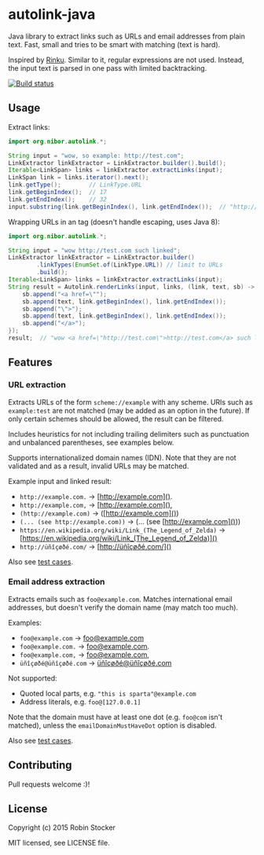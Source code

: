 autolink-java
=============

Java library to extract links such as URLs and email addresses from plain text.
Fast, small and tries to be smart with matching (text is hard).

Inspired by [Rinku](https://github.com/vmg/rinku). Similar to it, regular
expressions are not used. Instead, the input text is parsed in one pass with
limited backtracking.

[![Build status](https://travis-ci.org/robinst/autolink-java.svg?branch=master)](https://travis-ci.org/robinst/autolink-java)

Usage
-----

Extract links:

```java
import org.nibor.autolink.*;

String input = "wow, so example: http://test.com";
LinkExtractor linkExtractor = LinkExtractor.builder().build();
Iterable<LinkSpan> links = linkExtractor.extractLinks(input);
LinkSpan link = links.iterator().next();
link.getType();        // LinkType.URL
link.getBeginIndex();  // 17
link.getEndIndex();    // 32
input.substring(link.getBeginIndex(), link.getEndIndex());  // "http://test.com"
```

Wrapping URLs in an <a> tag (doesn't handle escaping, uses Java 8):

```java
import org.nibor.autolink.*;

String input = "wow http://test.com such linked";
LinkExtractor linkExtractor = LinkExtractor.builder()
        .linkTypes(EnumSet.of(LinkType.URL)) // limit to URLs
        .build();
Iterable<LinkSpan> links = linkExtractor.extractLinks(input);
String result = Autolink.renderLinks(input, links, (link, text, sb) -> {
    sb.append("<a href=\"");
    sb.append(text, link.getBeginIndex(), link.getEndIndex());
    sb.append("\">");
    sb.append(text, link.getBeginIndex(), link.getEndIndex());
    sb.append("</a>");
});
result;  // "wow <a href=\"http://test.com\">http://test.com</a> such linked"
```

Features
--------

### URL extraction

Extracts URLs of the form `scheme://example` with any scheme. URIs such
as `example:test` are not matched (may be added as an option in the future).
If only certain schemes should be allowed, the result can be filtered.

Includes heuristics for not including trailing delimiters such as punctuation
and unbalanced parentheses, see examples below.

Supports internationalized domain names (IDN). Note that they are not validated
and as a result, invalid URLs may be matched.

Example input and linked result:

* `http://example.com.` → [http://example.com]().
* `http://example.com,` → [http://example.com](),
* `(http://example.com)` → ([http://example.com]())
* `(... (see http://example.com))` → (... (see [http://example.com]()))
* `https://en.wikipedia.org/wiki/Link_(The_Legend_of_Zelda)` →
  [https://en.wikipedia.org/wiki/Link_(The_Legend_of_Zelda)]()
* `http://üñîçøðé.com/` → [http://üñîçøðé.com/]()

Also see [test cases](src/test/java/org/nibor/autolink/AutolinkUrlTest.java).

### Email address extraction

Extracts emails such as `foo@example.com`. Matches international email
addresses, but doesn't verify the domain name (may match too much).

Examples:

* `foo@example.com` → [foo@example.com]()
* `foo@example.com.` → [foo@example.com]().
* `foo@example.com,` → [foo@example.com](),
* `üñîçøðé@üñîçøðé.com` → [üñîçøðé@üñîçøðé.com]()

Not supported:

* Quoted local parts, e.g. `"this is sparta"@example.com`
* Address literals, e.g. `foo@[127.0.0.1]`

Note that the domain must have at least one dot (e.g. `foo@com` isn't
matched), unless the `emailDomainMustHaveDot` option is disabled.

Also see [test cases](src/test/java/org/nibor/autolink/AutolinkEmailTest.java).

Contributing
------------

Pull requests welcome :)!

License
-------

Copyright (c) 2015 Robin Stocker

MIT licensed, see LICENSE file.
